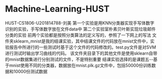 # Machine-Learning-HUST
HUST-CS1806-U201814788-刘美
第一个实验是用KNN分类器实现手写体数字识别的实验，手写体数字放在文件data中
第二个实验室朴素贝叶斯实现垃圾邮件分类的实验
前两个实验都是按照分类算法的定义写的，参照了一下网上的写法
文件夹sklearn_mnist是我的结课实验，其中结课文件的代码放在mnist文件中，实验报告中所进行的一些测试时基于这个文件的代码修改的。test.py文件是对SVM进行测试时输出学习曲线的代码。
该文件夹目录下的其他文件是使用sklearn自带的mnist数据集进行分别测试的文件，不是特别重要
结课实验选择的是课题五--基于mnist使用不同的分类器，数据放在mnist.plk.gz文件中，包括50000份训练数据和10000份测试数据
